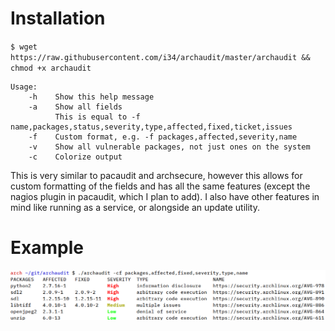 # Installation
`$ wget https://raw.githubusercontent.com/i34/archaudit/master/archaudit && chmod +x archaudit`
```
Usage:
    -h    Show this help message
    -a    Show all fields
          This is equal to -f name,packages,status,severity,type,affected,fixed,ticket,issues
    -f    Custom format, e.g. -f packages,affected,severity,name
    -v    Show all vulnerable packages, not just ones on the system
    -c    Colorize output
```

This is very similar to pacaudit and archsecure, however this allows for custom formatting of the fields and has all the same features (except the nagios plugin in pacaudit, which I plan to add). I also have other features in mind like running as a service, or alongside an update utility.

# Example
![example.png](example.png)
